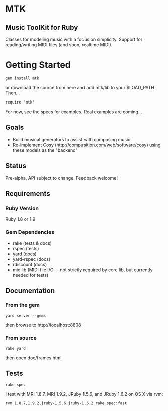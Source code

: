 # MTK
## Music ToolKit for Ruby

Classes for modeling music with a focus on simplicity. Support for reading/writing MIDI files (and soon, realtime MIDI).


# Getting Started

    gem install mtk

or download the source from here and add mtk/lib to your $LOAD_PATH. Then...

    require 'mtk'

For now, see the specs for examples. Real examples are coming...


## Goals

* Build musical generators to assist with composing music
* Re-implement Cosy (http://compusition.com/web/software/cosy) using these models as the "backend"



## Status

Pre-alpha, API subject to change. Feedback welcome!



## Requirements
### Ruby Version

Ruby 1.8 or 1.9


### Gem Dependencies

* rake (tests & docs)
* rspec (tests)
* yard (docs)
* yard-rspec (docs)
* rdiscount (docs)
* midilib (MIDI file I/O -- not strictly required by core lib, but currently needed for tests)



## Documentation

### From the gem

    yard server --gems

then browse to http://localhost:8808

### From source

    rake yard

then open doc/frames.html



## Tests

    rake spec

I test with MRI 1.8.7, MRI 1.9.2, JRuby 1.5.6, and JRuby 1.6.2 on OS X via rvm:

    rvm 1.8.7,1.9.2,jruby-1.5.6,jruby-1.6.2 rake spec:fast

